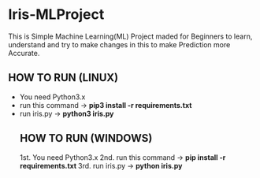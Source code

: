 # Iris-MLProject
This is Simple Machine Learning(ML) Project maded for Beginners to learn, understand and try to make changes in this to make Prediction more Accurate.

## HOW TO RUN (LINUX) ##
<ul>
<li> You need Python3.x
<li> run this command -> <b> pip3 install -r requirements.txt </b>
<li> run iris.py -> <b> python3 iris.py </b>

## HOW TO RUN (WINDOWS) ##
1st. You need Python3.x
2nd. run this command -> <b> pip install -r requirements.txt </b>
3rd. run iris.py -> <b> python iris.py </b>
